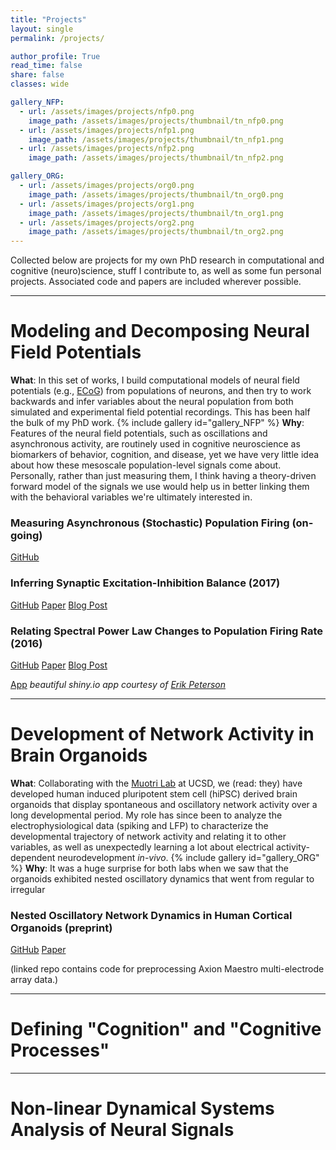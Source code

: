 ```yaml
---
title: "Projects"
layout: single
permalink: /projects/

author_profile: True
read_time: false
share: false
classes: wide

gallery_NFP:
  - url: /assets/images/projects/nfp0.png
    image_path: /assets/images/projects/thumbnail/tn_nfp0.png
  - url: /assets/images/projects/nfp1.png
    image_path: /assets/images/projects/thumbnail/tn_nfp1.png
  - url: /assets/images/projects/nfp2.png
    image_path: /assets/images/projects/thumbnail/tn_nfp2.png

gallery_ORG:
  - url: /assets/images/projects/org0.png
    image_path: /assets/images/projects/thumbnail/tn_org0.png
  - url: /assets/images/projects/org1.png
    image_path: /assets/images/projects/thumbnail/tn_org1.png
  - url: /assets/images/projects/org2.png
    image_path: /assets/images/projects/thumbnail/tn_org2.png
---
```

Collected below are projects for my own PhD research in computational and cognitive (neuro)science, stuff I contribute to, as well as some fun personal projects. Associated code and papers are included wherever possible.

---
# Modeling and Decomposing Neural Field Potentials
**What**: In this set of works, I build computational models of neural field potentials (e.g., [ECoG](https://en.wikipedia.org/wiki/Electrocorticography)) from populations of neurons, and then try to work backwards and infer variables about the neural population from both simulated and experimental field potential recordings. This has been half the bulk of my PhD work.
{% include gallery id="gallery_NFP" %}
**Why**: Features of the neural field potentials, such as oscillations and asynchronous activity, are routinely used in cognitive neuroscience as biomarkers of behavior, cognition, and disease, yet we have very little idea about how these mesoscale population-level signals come about. Personally, rather than just measuring them, I think having a theory-driven forward model of the signals we use would help us in better linking them with the behavioral variables we're ultimately interested in.

### Measuring Asynchronous (Stochastic) Population Firing (on-going)
<a href='https://github.com/voytekresearch/spectralCV' class='btn btn--info'>GitHub</a>

### Inferring Synaptic Excitation-Inhibition Balance (2017)
<a href='https://github.com/voytekresearch/EISlope' class='btn btn--info'>GitHub</a>
<a href='https://www.ncbi.nlm.nih.gov/pubmed/28676297' class='btn btn--success'>Paper</a>
<a href='/2017-9-18-2552-first-research-paper-published/' class='btn btn--danger'>Blog Post</a>
### Relating Spectral Power Law Changes to Population Firing Rate (2016)
<a href='https://github.com/voytekresearch/tutorials/blob/master/PowerLawPSD.ipynb' class='btn btn--info'>GitHub</a>
<a href='https://www.physiology.org/doi/abs/10.1152/jn.00722.2015' class='btn btn--success'>Paper</a>
<a href='http://voyteklab.com/interpreting-the-electrophysiological-power-spectrum/' class='btn btn--danger'>Blog Post</a>

<a href='https://fakeneurons.shinyapps.io/anotb/anotb.Rmd' class='btn btn--info'>App</a>  *beautiful shiny.io app courtesy of [Erik Peterson][1]*

---
# Development of Network Activity in Brain Organoids
**What**: Collaborating with the [Muotri Lab][2] at UCSD, we (read: they) have developed human induced pluripotent stem cell (hiPSC) derived brain organoids that display spontaneous and oscillatory network activity over a long developmental period. My role has since been to analyze the electrophysiological data (spiking and LFP) to characterize the developmental trajectory of network activity and relating it to other variables, as well as unexpectedly learning a lot about electrical activity-dependent neurodevelopment *in-vivo*.
{% include gallery id="gallery_ORG" %}
**Why**:
It was a huge surprise for both labs when we saw that the organoids exhibited nested oscillatory dynamics that went from regular to irregular
### Nested Oscillatory Network Dynamics in Human Cortical Organoids (preprint)
<a href='https://github.com/voytekresearch/OscillatoryOrganoids' class='btn btn--info'>GitHub</a>
<a href='https://www.biorxiv.org/content/early/2018/06/29/358622' class='btn btn--success'>Paper</a>

(linked repo contains code for preprocessing Axion Maestro multi-electrode array data.)

---
# Defining "Cognition" and "Cognitive Processes"

---
# Non-linear Dynamical Systems Analysis of Neural Signals

[1]:https://twitter.com/parenthetical_e
[2]:https://medschool.ucsd.edu/som/pediatrics/research/labs/muotri-lab/Pages/default.aspx
